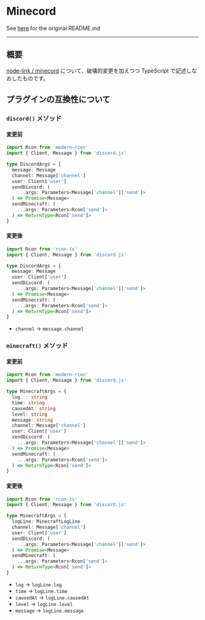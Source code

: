 Minecord
===

See [here](https://github.com/node-link/minecord) for the original README.md

---

## 概要

[node-link / minecord](https://github.com/node-link/minecord) について、破壊的変更を加えつつ TypeScript で記述しなおしたものです。


## プラグインの互換性について

### `discord()` メソッド
#### 変更前

```typescript
import Rcon from 'modern-rcon'
import { Client, Message } from 'discord.js'

type DiscordArgs = {
  message: Message
  channel: Message['channel']
  user: Client['user']
  sendDiscord: (
    ...args: Parameters<Message['channel']['send']>
  ) => Promise<Message>
  sendMinecraft: (
    ...args: Parameters<Rcon['send']>
  ) => ReturnType<Rcon['send']>
}
```

#### 変更後

```typescript
import Rcon from 'rcon-ts'
import { Client, Message } from 'discord.js'

type DiscordArgs = {
  message: Message
  user: Client['user']
  sendDiscord: (
    ...args: Parameters<Message['channel']['send']>
  ) => Promise<Message>
  sendMinecraft: (
    ...args: Parameters<Rcon['send']>
  ) => ReturnType<Rcon['send']>
}
```

- `channel` -> `message.channel`
 
### `minecraft()` メソッド
#### 変更前

```typescript
import Rcon from 'modern-rcon'
import { Client, Message } from 'discord.js'

type MinecraftArgs = {
  log  : string
  time: string
  causedAt: string
  level: string
  message: string
  channel: Message['channel']
  user: Client['user']
  sendDiscord: (
    ...args: Parameters<Message['channel']['send']>
  ) => Promise<Message>
  sendMinecraft: (
    ...args: Parameters<Rcon['send']>
  ) => ReturnType<Rcon['send']>
}
```

#### 変更後

```typescript
import Rcon from 'rcon-ts'
import { Client, Message } from 'discord.js'

type MinecraftArgs = {
  logLine: MinecraftLogLine
  channel: Message['channel']
  user: Client['user']
  sendDiscord: (
    ...args: Parameters<Message['channel']['send']>
  ) => Promise<Message>
  sendMinecraft: (
    ...args: Parameters<Rcon['send']>
  ) => ReturnType<Rcon['send']>
}
```

- `log` -> `logLine.log`
- `time` -> `logLine.time`
- `causedAt` -> `logLine.causedAt`
- `level` -> `logLine.level`
- `message` -> `logLine.message`
